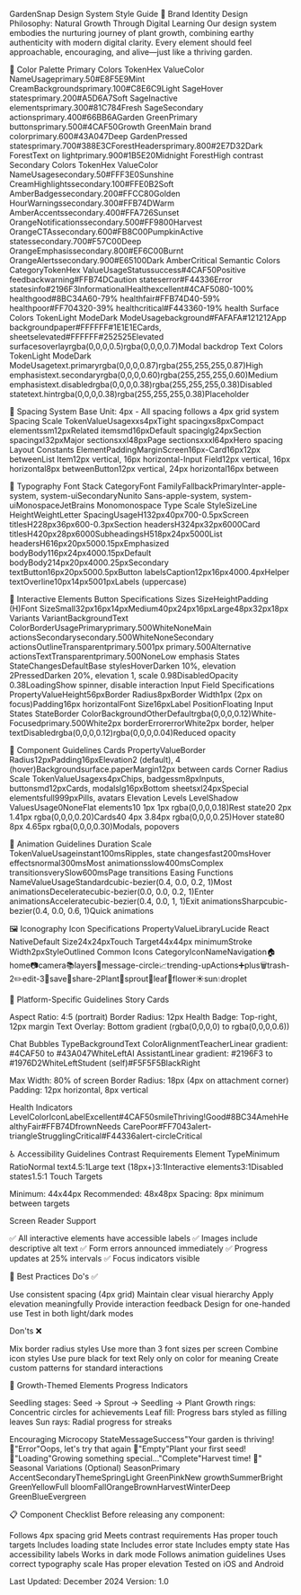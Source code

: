 GardenSnap Design System Style Guide
🎨 Brand Identity
Design Philosophy: Natural Growth Through Digital Learning
Our design system embodies the nurturing journey of plant growth, combining earthy authenticity with modern digital clarity. Every element should feel approachable, encouraging, and alive—just like a thriving garden.

🌈 Color Palette
Primary Colors
TokenHex ValueColor NameUsageprimary.50#E8F5E9Mint CreamBackgroundsprimary.100#C8E6C9Light SageHover statesprimary.200#A5D6A7Soft SageInactive elementsprimary.300#81C784Fresh SageSecondary actionsprimary.400#66BB6AGarden GreenPrimary buttonsprimary.500#4CAF50Growth GreenMain brand colorprimary.600#43A047Deep GardenPressed statesprimary.700#388E3CForestHeadersprimary.800#2E7D32Dark ForestText on lightprimary.900#1B5E20Midnight ForestHigh contrast
Secondary Colors
TokenHex ValueColor NameUsagesecondary.50#FFF3E0Sunshine CreamHighlightssecondary.100#FFE0B2Soft AmberBadgessecondary.200#FFCC80Golden HourWarningssecondary.300#FFB74DWarm AmberAccentssecondary.400#FFA726Sunset OrangeNotificationssecondary.500#FF9800Harvest OrangeCTAssecondary.600#FB8C00PumpkinActive statessecondary.700#F57C00Deep OrangeEmphasissecondary.800#EF6C00Burnt OrangeAlertssecondary.900#E65100Dark AmberCritical
Semantic Colors
CategoryTokenHex ValueUsageStatussuccess#4CAF50Positive feedbackwarning#FFB74DCaution stateserror#F44336Error statesinfo#2196F3InformationalHealthexcellent#4CAF5080-100% healthgood#8BC34A60-79% healthfair#FFB74D40-59% healthpoor#FF704320-39% healthcritical#F443360-19% health
Surface Colors
TokenLight ModeDark ModeUsagebackground#FAFAFA#121212App backgroundpaper#FFFFFF#1E1E1ECards, sheetselevated#FFFFFF#252525Elevated surfacesoverlayrgba(0,0,0,0.5)rgba(0,0,0,0.7)Modal backdrop
Text Colors
TokenLight ModeDark ModeUsagetext.primaryrgba(0,0,0,0.87)rgba(255,255,255,0.87)High emphasistext.secondaryrgba(0,0,0,0.60)rgba(255,255,255,0.60)Medium emphasistext.disabledrgba(0,0,0,0.38)rgba(255,255,255,0.38)Disabled statetext.hintrgba(0,0,0,0.38)rgba(255,255,255,0.38)Placeholder

📏 Spacing System
Base Unit: 4px - All spacing follows a 4px grid system
Spacing Scale
TokenValueUsagexxs4pxTight spacingxs8pxCompact elementssm12pxRelated itemsmd16pxDefault spacinglg24pxSection spacingxl32pxMajor sectionsxxl48pxPage sectionsxxxl64pxHero spacing
Layout Constants
ElementPaddingMarginScreen16px-Card16px12px betweenList Item12px vertical, 16px horizontal-Input Field12px vertical, 16px horizontal8px betweenButton12px vertical, 24px horizontal16px between

📝 Typography
Font Stack
CategoryFont FamilyFallbackPrimaryInter-apple-system, system-uiSecondaryNunito Sans-apple-system, system-uiMonospaceJetBrains Monomonospace
Type Scale
StyleSizeLine HeightWeightLetter SpacingUsageH132px40px700-0.5pxScreen titlesH228px36px600-0.3pxSection headersH324px32px6000Card titlesH420px28px6000SubheadingsH518px24px5000List headersH616px20px5000.15pxEmphasized bodyBody116px24px4000.15pxDefault bodyBody214px20px4000.25pxSecondary textButton16px20px5000.5pxButton labelsCaption12px16px4000.4pxHelper textOverline10px14px5001pxLabels (uppercase)

🎯 Interactive Elements
Button Specifications
Sizes
SizeHeightPadding (H)Font SizeSmall32px16px14pxMedium40px24px16pxLarge48px32px18px
Variants
VariantBackgroundText ColorBorderUsagePrimaryprimary.500WhiteNoneMain actionsSecondarysecondary.500WhiteNoneSecondary actionsOutlineTransparentprimary.5001px primary.500Alternative actionsTextTransparentprimary.500NoneLow emphasis
States
StateChangesDefaultBase stylesHoverDarken 10%, elevation 2PressedDarken 20%, elevation 1, scale 0.98DisabledOpacity 0.38LoadingShow spinner, disable interaction
Input Field Specifications
PropertyValueHeight56pxBorder Radius8pxBorder Width1px (2px on focus)Padding16px horizontalFont Size16pxLabel PositionFloating
Input States
StateBorder ColorBackgroundOtherDefaultrgba(0,0,0,0.12)White-Focusedprimary.500White2px borderErrorerrorWhite2px border, helper textDisabledrgba(0,0,0,0.12)rgba(0,0,0,0.04)Reduced opacity

📐 Component Guidelines
Cards
PropertyValueBorder Radius12pxPadding16pxElevation2 (default), 4 (hover)Backgroundsurface.paperMargin12px between cards
Corner Radius Scale
TokenValueUsagexs4pxChips, badgessm8pxInputs, buttonsmd12pxCards, modalslg16pxBottom sheetsxl24pxSpecial elementsfull999pxPills, avatars
Elevation Levels
LevelShadow ValuesUsage0NoneFlat elements10 1px 1px rgba(0,0,0,0.18)Rest state20 2px 1.41px rgba(0,0,0,0.20)Cards40 4px 3.84px rgba(0,0,0,0.25)Hover state80 8px 4.65px rgba(0,0,0,0.30)Modals, popovers

🎪 Animation Guidelines
Duration Scale
TokenValueUsageinstant100msRipples, state changesfast200msHover effectsnormal300msMost animationsslow400msComplex transitionsverySlow600msPage transitions
Easing Functions
NameValueUsageStandardcubic-bezier(0.4, 0.0, 0.2, 1)Most animationsDeceleratecubic-bezier(0.0, 0.0, 0.2, 1)Enter animationsAcceleratecubic-bezier(0.4, 0.0, 1, 1)Exit animationsSharpcubic-bezier(0.4, 0.0, 0.6, 1)Quick animations

🖼️ Iconography
Icon Specifications
PropertyValueLibraryLucide React NativeDefault Size24x24pxTouch Target44x44px minimumStroke Width2pxStyleOutlined
Common Icons
CategoryIconNameNavigation🏠home📷camera📚layers💬message-circle📈trending-upActions➕plus🗑️trash-2✏️edit-3💾save🔗share-2Plant🌱sprout🍃leaf🌸flower☀️sun💧droplet

📱 Platform-Specific Guidelines
Story Cards

Aspect Ratio: 4:5 (portrait)
Border Radius: 12px
Health Badge: Top-right, 12px margin
Text Overlay: Bottom gradient (rgba(0,0,0,0) to rgba(0,0,0,0.6))

Chat Bubbles
TypeBackgroundText ColorAlignmentTeacherLinear gradient: #4CAF50 to #43A047WhiteLeftAI AssistantLinear gradient: #2196F3 to #1976D2WhiteLeftStudent (self)#F5F5F5BlackRight

Max Width: 80% of screen
Border Radius: 18px (4px on attachment corner)
Padding: 12px horizontal, 8px vertical

Health Indicators
LevelColorIconLabelExcellent#4CAF50smileThriving!Good#8BC34AmehHealthyFair#FFB74DfrownNeeds CarePoor#FF7043alert-triangleStrugglingCritical#F44336alert-circleCritical

♿ Accessibility Guidelines
Contrast Requirements
Element TypeMinimum RatioNormal text4.5:1Large text (18px+)3:1Interactive elements3:1Disabled states1.5:1
Touch Targets

Minimum: 44x44px
Recommended: 48x48px
Spacing: 8px minimum between targets

Screen Reader Support

✅ All interactive elements have accessible labels
✅ Images include descriptive alt text
✅ Form errors announced immediately
✅ Progress updates at 25% intervals
✅ Focus indicators visible


🎯 Best Practices
Do's ✅

Use consistent spacing (4px grid)
Maintain clear visual hierarchy
Apply elevation meaningfully
Provide interaction feedback
Design for one-handed use
Test in both light/dark modes

Don'ts ❌

Mix border radius styles
Use more than 3 font sizes per screen
Combine icon styles
Use pure black for text
Rely only on color for meaning
Create custom patterns for standard interactions


🌱 Growth-Themed Elements
Progress Indicators

Seedling stages: Seed → Sprout → Seedling → Plant
Growth rings: Concentric circles for achievements
Leaf fill: Progress bars styled as filling leaves
Sun rays: Radial progress for streaks

Encouraging Microcopy
StateMessageSuccess"Your garden is thriving! 🌱"Error"Oops, let's try that again 🌿"Empty"Plant your first seed! 🌰"Loading"Growing something special..."Complete"Harvest time! 🍅"
Seasonal Variations (Optional)
SeasonPrimary AccentSecondaryThemeSpringLight GreenPinkNew growthSummerBright GreenYellowFull bloomFallOrangeBrownHarvestWinterDeep GreenBlueEvergreen

📋 Component Checklist
Before releasing any component:

 Follows 4px spacing grid
 Meets contrast requirements
 Has proper touch targets
 Includes loading state
 Includes error state
 Includes empty state
 Has accessibility labels
 Works in dark mode
 Follows animation guidelines
 Uses correct typography scale
 Has proper elevation
 Tested on iOS and Android


Last Updated: December 2024
Version: 1.0